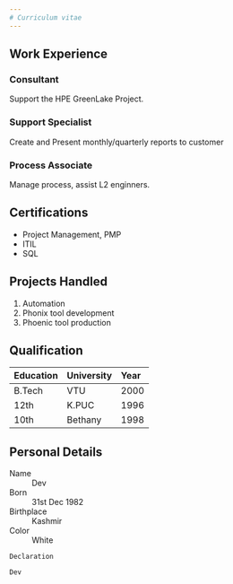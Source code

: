```yaml
---
# Curriculum vitae
---
```


## Work Experience

### Consultant

Support the HPE GreenLake Project.

### Support Specialist

Create and Present monthly/quarterly reports to customer

### Process Associate

Manage process, assist L2 enginners.

## Certifications

*   Project Management, PMP
*   ITIL
*   SQL

## Projects Handled

1.  Automation
2.  Phonix tool development
3.  Phoenic tool production

## Qualification

| Education    | University        | Year |
|:-------------|:------------------|:------|
| B.Tech       | VTU               | 2000  |
| 12th         | K.PUC             | 1996  |
| 10th         | Bethany           | 1998  |

## Personal Details

<dl>
<dt>Name</dt>
<dd>Dev</dd>
<dt>Born</dt>
<dd>31st Dec 1982</dd>
<dt>Birthplace</dt>
<dd>Kashmir</dd>
<dt>Color</dt>
<dd>White</dd>
</dl>

```
Declaration
```

```
Dev
```
